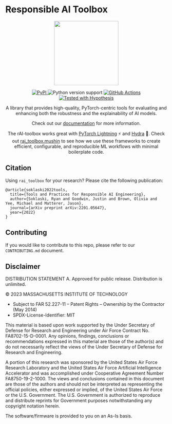 # Responsible AI Toolbox

<p align="center">
  <img width="200" height="200" src="brand/logo_no_text_small.png">
</p>

<p align="center">
  <a href="https://pypi.org/project/rai-toolbox/">
    <img src="https://img.shields.io/pypi/v/rai-toolbox.svg" alt="PyPI" />
  </a>
  <a>
    <img src="https://img.shields.io/badge/python-3.7%20&#8208;%203.10-blue.svg" alt="Python version support" />
  </a>
  <a href="https://github.com/mit-ll-responsible-ai/responsible-ai-toolbox/actions?query=workflow%3ATests+branch%3Amain">
    <img src="https://github.com/mit-ll-responsible-ai/responsible-ai-toolbox/workflows/Tests/badge.svg" alt="GitHub Actions" />
  <a href="https://hypothesis.readthedocs.io/">
    <img src="https://img.shields.io/badge/hypothesis-tested-brightgreen.svg" alt="Tested with Hypothesis" />
  </a>

  <p align="center">
    A library that provides high-quality, PyTorch-centric tools for evaluating and enhancing both the robustness and the explainability of AI models.
  </p>
  <p align="center">
    Check out our <a href="https://mit-ll-responsible-ai.github.io/responsible-ai-toolbox/">documentation</a> for more information.
  </p>
  <p align="center">
    The rAI-toolbox works great with <a href="https://www.pytorchlightning.ai/">PyTorch Lightning</a> ⚡ and <a href="https://hydra.cc/">Hydra</a> 🐉. Check out <a href="https://mit-ll-responsible-ai.github.io/responsible-ai-toolbox/ref_mushin.html">rai_toolbox.mushin</a> to see how we use these frameworks to create efficient, configurable, and reproducible ML workflows with minimal boilerplate code.
  </p>
</p>



## Citation

Using `rai_toolbox` for your research? Please cite the following publication:

```
@article{soklaski2022tools,
  title={Tools and Practices for Responsible AI Engineering},
  author={Soklaski, Ryan and Goodwin, Justin and Brown, Olivia and Yee, Michael and Matterer, Jason},
  journal={arXiv preprint arXiv:2201.05647},
  year={2022}
}
```


## Contributing

If you would like to contribute to this repo, please refer to our `CONTRIBUTING.md` document.



## Disclaimer

DISTRIBUTION STATEMENT A. Approved for public release. Distribution is unlimited.

© 2023 MASSACHUSETTS INSTITUTE OF TECHNOLOGY

- Subject to FAR 52.227-11 – Patent Rights – Ownership by the Contractor (May 2014)
- SPDX-License-Identifier: MIT

This material is based upon work supported by the Under Secretary of Defense for Research and Engineering under Air Force Contract No. FA8702-15-D-0001. Any opinions, findings, conclusions or recommendations expressed in this material are those of the author(s) and do not necessarily reflect the views of the Under Secretary of Defense for Research and Engineering.

A portion of this research was sponsored by the United States Air Force Research Laboratory and the United States Air Force Artificial Intelligence Accelerator and was accomplished under Cooperative Agreement Number FA8750-19-2-1000. The views and conclusions contained in this document are those of the authors and should not be interpreted as representing the official policies, either expressed or implied, of the United States Air Force or the U.S. Government. The U.S. Government is authorized to reproduce and distribute reprints for Government purposes notwithstanding any copyright notation herein.

The software/firmware is provided to you on an As-Is basis.
